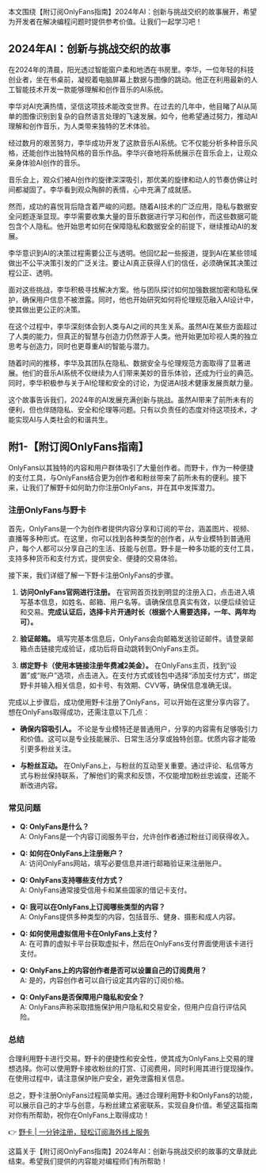 本文围绕【附订阅OnlyFans指南】2024年AI：创新与挑战交织的故事展开，希望为开发者在解决编程问题时提供参考价值。让我们一起学习吧！

## 2024年AI：创新与挑战交织的故事

在2024年的清晨，阳光透过智能窗户柔和地洒在书房里。李华，一位年轻的科技创业者，坐在书桌前，凝视着电脑屏幕上数据与图像的跳动。他正在利用最新的人工智能技术开发一款能够理解和创作音乐的AI系统。

李华对AI充满热情，坚信这项技术能改变世界。在过去的几年中，他目睹了AI从简单的图像识别到复杂的自然语言处理的飞速发展。如今，他希望通过努力，推动AI理解和创作音乐，为人类带来独特的艺术体验。

经过数月的艰苦努力，李华成功开发了这款音乐AI系统。它不仅能分析多种音乐风格，还能创作出独特风格的音乐作品。李华兴奋地将系统展示在音乐会上，让观众亲身体验AI创作的音乐。

音乐会上，观众们被AI创作的旋律深深吸引，那优美的旋律和动人的节奏仿佛让时间都凝固了。李华看到观众陶醉的表情，心中充满了成就感。

然而，成功的喜悦背后隐含着严峻的问题。随着AI技术的广泛应用，隐私与数据安全问题逐渐显现。李华需要收集大量的音乐数据进行学习和创作，而这些数据可能包含个人隐私。他开始思考如何在保障隐私和数据安全的前提下，继续推动AI的发展。

李华意识到AI的决策过程需要公正与透明。他回忆起一些报道，提到AI在某些领域做出不公平决策引发的广泛关注。要让AI真正获得人们的信任，必须确保其决策过程公正、透明。

面对这些挑战，李华积极寻找解决方案。他与团队探讨如何加强数据加密和隐私保护，确保用户信息不被泄露。同时，他也开始研究如何将伦理规范融入AI设计中，使其做出更公正的决策。

在这个过程中，李华深刻体会到人类与AI之间的共生关系。虽然AI在某些方面超过了人类的能力，但真正的智慧与创造力仍然源于人类。他开始更加珍视人类的独立思考与创造力，同时也更尊重AI的智能与潜力。

随着时间的推移，李华及其团队在隐私、数据安全与伦理规范方面取得了显著进展。他们的音乐AI系统不仅继续为人们带来美妙的音乐体验，还成为行业的典范。同时，李华积极参与关于AI伦理和安全的讨论，为促进AI技术健康发展贡献力量。

这个故事告诉我们，2024年的AI发展充满创新与挑战。虽然AI带来了前所未有的便利，但也伴随隐私、安全和伦理等问题。只有以负责任的态度对待这项技术，才能实现AI与人类社会的和谐共生。

## 附1-【附订阅OnlyFans指南】

OnlyFans以其独特的内容和用户群体吸引了大量创作者。而野卡，作为一种便捷的支付工具，与OnlyFans结合更为创作者和粉丝带来了前所未有的便利。接下来，让我们了解野卡如何助力你注册OnlyFans，并在其中发挥潜力。

### 注册OnlyFans与野卡

首先，OnlyFans是一个为创作者提供内容分享和订阅的平台，涵盖图片、视频、直播等多种形式。在这里，你可以找到各种类型的创作者，从专业模特到普通用户，每个人都可以分享自己的生活、技能与创意。野卡是一种多功能的支付工具，支持多种货币和支付方式，提供安全、便捷的交易体验。

接下来，我们详细了解一下野卡注册OnlyFans的步骤。

1. **访问OnlyFans官网进行注册。** 在官网首页找到明显的注册入口，点击进入填写基本信息，如姓名、邮箱、用户名等。请确保信息真实有效，以便后续验证和交易。**完成认证后，选择卡片开通时长（根据个人需要选择，一年、两年均可）。**

2. **验证邮箱。** 填写完基本信息后，OnlyFans会向邮箱发送验证邮件。请登录邮箱点击链接完成验证，成功后将自动跳转到OnlyFans主页。

3. **绑定野卡（使用本链接注册年费减2美金）。** 在OnlyFans主页，找到“设置”或“账户”选项，点击进入。在支付方式或钱包中选择“添加支付方式”，绑定野卡并输入相关信息，如卡号、有效期、CVV等，确保信息准确无误。

完成以上步骤后，成功使用野卡注册了OnlyFans，可以开始在这里分享内容了。想在OnlyFans取得成功，还需注意以下几点：

- **确保内容吸引人。** 不论是专业模特还是普通用户，分享的内容需有足够吸引力和价值。这可以是专业技能展示、日常生活分享或独特创意。优质内容才能吸引更多粉丝关注。

- **与粉丝互动。** 在OnlyFans上，与粉丝的互动至关重要。通过评论、私信等方式与粉丝保持联系，了解他们的需求和反馈，不仅能增加粉丝忠诚度，还能不断改进内容。

### 常见问题

- **Q: OnlyFans是什么？**  
  A: OnlyFans是一个内容订阅服务平台，允许创作者通过粉丝订阅获得收入。

- **Q: 如何在OnlyFans上注册账户？**  
  A: 访问OnlyFans网站，填写必要信息并进行邮箱验证来注册账户。

- **Q: OnlyFans支持哪些支付方式？**  
  A: OnlyFans通常接受信用卡和某些国家的借记卡支付。

- **Q: 我可以在OnlyFans上订阅哪些类型的内容？**  
  A: OnlyFans提供多种类型的内容，包括音乐、健身、摄影和成人内容。

- **Q: 如何使用虚拟信用卡在OnlyFans上支付？**  
  A: 在可靠的虚拟卡平台获取虚拟卡，然后在OnlyFans支付界面使用该卡进行支付。

- **Q: OnlyFans上的内容创作者是否可以设置自己的订阅费用？**  
  A: 是的，内容创作者可以自行设定其内容的订阅价格。

- **Q: OnlyFans是否保障用户隐私和安全？**  
  A: OnlyFans声称采取措施保护用户隐私和交易安全，但用户应自行评估风险。

### 总结

合理利用野卡进行交易。野卡的便捷性和安全性，使其成为OnlyFans上交易的理想选择。你可以使用野卡接收粉丝的打赏、订阅费用，同时利用其进行提现操作。在使用过程中，请注意保护账户安全，避免泄露相关信息。

总之，野卡注册OnlyFans过程简单实用。通过合理利用野卡和OnlyFans的功能，可以展示自己的才华与创意，与粉丝建立紧密联系，实现自身价值。希望这篇指南对你有所帮助，祝你在OnlyFans上取得成功！

👉 [野卡 | 一分钟注册，轻松订阅海外线上服务](https://bit.ly/bewildcard)

这篇关于【附订阅OnlyFans指南】2024年AI：创新与挑战交织的故事的文章就此结束。希望我们提供的内容能对编程师们有所帮助！